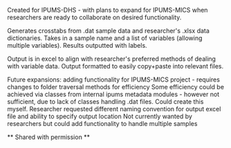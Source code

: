 Created for IPUMS-DHS - with plans to expand for IPUMS-MICS when researchers are ready to collaborate on desired functionality.

Generates crosstabs from .dat sample data and researcher's .xlsx data dictionaries. Takes in a sample name and a list of variables (allowing multiple variables). Results outputted with labels.

Output is in excel to align with researcher's preferred methods of dealing with variable data. Output formatted to easily copy+paste into relevant files.

Future expansions:
  adding functionality for IPUMS-MICS project - requires changes to folder traversal methods for efficiency
  Some efficiency could be achieved via classes from internal ipums metadata modules - however not sufficient, due to lack of classes handling .dat files. Could create this myself.
  Researcher requested different naming convention for output excel file and ability to specify output location
  Not currently wanted by researchers but could add functionality to handle multiple samples


** Shared with permission **
